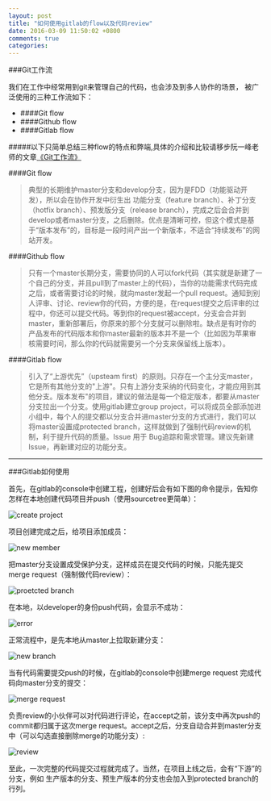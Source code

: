 ```yaml
---
layout: post
title: "如何使用gitlab的flow以及代码review"
date: 2016-03-09 11:50:02 +0800
comments: true
categories:
---
```

<!--more-->
###Git工作流

我们在工作中经常用到git来管理自己的代码，也会涉及到多人协作的场景，
被广泛使用的三种工作流如下：

* ####Git flow
* ####Github flow
* ####Gitlab flow

#####以下只简单总结三种flow的特点和弊端,具体的介绍和比较请移步阮一峰老师的文章[《Git工作流》](http://7xpd26.com1.z0.glb.clouddn.com/gitlab_create_project.png)

####Git flow
 >典型的长期维护master分支和develop分支，因为是FDD（功能驱动开发），所以会在协作开发中衍生出 功能分支（feature branch）、补丁分支（hotfix branch）、预发版分支（release branch），完成之后会合并到develop或者master分支，之后删除。优点是清晰可控，但这个模式是基于“版本发布”的，目标是一段时间产出一个新版本，不适合“持续发布”的网站开发。



####Github flow
 >只有一个master长期分支，需要协同的人可以fork代码（其实就是新建了一个自己的分支，并且pull到了master上的代码），当你的功能需求代码完成之后，或者需要讨论的时候，就向master发起一个pull request。通知到别人评审、讨论、review你的代码，方便的是，在request提交之后评审的过程中，你还可以提交代码。等到你的request被accept，分支会合并到master，重新部署后，你原来的那个分支就可以删除啦。缺点是有时你的产品发布的代码版本和你master最新的版本并不是一个（比如因为苹果审核需要时间，那么你的代码就需要另一个分支来保留线上版本）。

####Gitlab flow
>引入了“上游优先”（upsteam first）的原则。只存在一个主分支master，它是所有其他分支的"上游"。只有上游分支采纳的代码变化，才能应用到其他分支。版本发布"的项目，建议的做法是每一个稳定版本，都要从master分支拉出一个分支。使用gitlab建立group project，可以将成员全部添加进小组中，每个人的提交都以分支合并进master分支的方式进行，我们可以将master设置成protected branch，这样就做到了强制代码review的机制，利于提升代码的质量。Issue 用于 Bug追踪和需求管理。建议先新建 Issue，再新建对应的功能分支。



-----------------

###Gitlab如何使用

首先，在gitlab的console中创建工程，创建好后会有如下图的命令提示，告知你怎样在本地创建代码项目并push（使用sourcetree更简单）：

![create project](http://7xpd26.com1.z0.glb.clouddn.com/gitlab_create_project.png)

项目创建完成之后，给项目添加成员：

![new member](http://7xpd26.com1.z0.glb.clouddn.com/gitlab_new_member.png)

把master分支设置成受保护分支，这样成员在提交代码的时候，只能先提交merge request（强制做代码review）：

![proetcted branch](http://7xpd26.com1.z0.glb.clouddn.com/gitlab_protected_branch.png)

在本地，以developer的身份push代码，会显示不成功：

![error](http://7xpd26.com1.z0.glb.clouddn.com/gitlab_push_error.png)

正常流程中，是先本地从master上拉取新建分支：

![new branch](http://7xpd26.com1.z0.glb.clouddn.com/gitlab_new_feature.png)

当有代码需要提交push的时候，在gitlab的console中创建merge request 完成代码向master分支的提交：

![merge request](http://7xpd26.com1.z0.glb.clouddn.com/gitlab_merge_request.png)

负责review的小伙伴可以对代码进行评论，在accept之前，该分支中再次push的commit都归属于这次merge request。accept之后，分支自动合并到master分支中（可以勾选直接删除merge的功能分支）:

![review](http://7xpd26.com1.z0.glb.clouddn.com/gitlab_review.png)

至此，一次完整的代码提交过程就完成了。当然，在项目上线之后，会有“下游”的分支，例如 生产版本的分支、预生产版本的分支也会加入到protected branch的行列。
